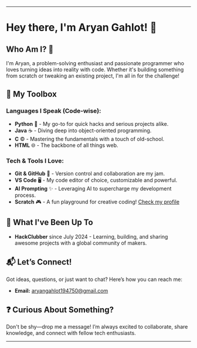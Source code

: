 

---

# Hey there, I'm Aryan Gahlot! 👋

## Who Am I? 🤔

I'm Aryan, a problem-solving enthusiast and passionate programmer who loves turning ideas into reality with code. Whether it's building something from scratch or tweaking an existing project, I'm all in for the challenge!

## 🚀 My Toolbox

### Languages I Speak (Code-wise):
- **Python** 🐍 - My go-to for quick hacks and serious projects alike.
- **Java** ☕ - Diving deep into object-oriented programming.
- **C** © - Mastering the fundamentals with a touch of old-school.
- **HTML** 🌐 - The backbone of all things web.

### Tech & Tools I Love:
- **Git & GitHub** 🌱 - Version control and collaboration are my jam.
- **VS Code** 🖥️ - My code editor of choice, customizable and powerful.
- **AI Prompting** ✨ - Leveraging AI to supercharge my development process.
- **Scratch** 🎮 - A fun playground for creative coding! [Check my profile](https://scratch.mit.edu/users/Shadow-gard3n/)

## 📜 What I've Been Up To

- **HackClubber** since July 2024 - Learning, building, and sharing awesome projects with a global community of makers.

## 📬 Let’s Connect!

Got ideas, questions, or just want to chat? Here’s how you can reach me:
- **Email:** aryangahlot194750@gmail.com

## ❓ Curious About Something?

Don't be shy—drop me a message! I’m always excited to collaborate, share knowledge, and connect with fellow tech enthusiasts.

---



